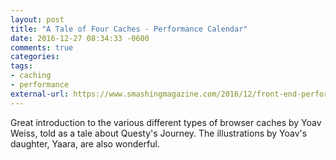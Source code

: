 ```yaml
---
layout: post
title: "A Tale of Four Caches - Performance Calendar"
date: 2016-12-27 08:34:33 -0600
comments: true
categories: 
tags:
- caching
- performance
external-url: https://www.smashingmagazine.com/2016/12/front-end-performance-checklist-2017-pdf-pages/
---
```

Great introduction to the various different types of browser caches by Yoav Weiss, told as a tale about Questy's Journey. The illustrations by Yoav's daughter, Yaara, are also wonderful.